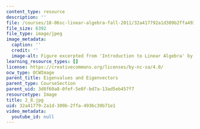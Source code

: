 ```yaml
---
content_type: resource
description: ''
file: /courses/18-06sc-linear-algebra-fall-2011/32a417792a1d309b2ffa4936c39b71e1_2_8.jpg
file_size: 6392
file_type: image/jpeg
image_metadata:
  caption: ''
  credit: ''
  image-alt: Figure excerpted from 'Introduction to Linear Algebra' by G.S. Strang
learning_resource_types: []
license: https://creativecommons.org/licenses/by-nc-sa/4.0/
ocw_type: OCWImage
parent_title: Eigenvalues and Eigenvectors
parent_type: CourseSection
parent_uid: 3d8f60a8-0fef-5e0f-bd7a-13ad5eb457f7
resourcetype: Image
title: 2_8.jpg
uid: 32a41779-2a1d-309b-2ffa-4936c39b71e1
video_metadata:
  youtube_id: null
---
```

